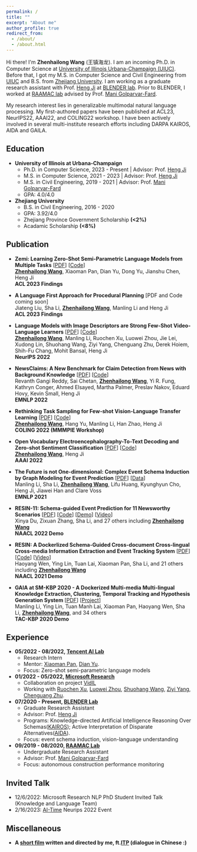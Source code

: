 ```yaml
---
permalink: /
title: ""
excerpt: "About me"
author_profile: true
redirect_from: 
  - /about/
  - /about.html
---
```

Hi there! I'm **Zhenhailong Wang** (王镇海龙). I am an incoming Ph.D. in Computer Science at [University of Illinois Urbana-Champaign (UIUC)](https://illinois.edu/). Before that, I got my M.S. in Computer Science and Civil Engineering from [UIUC](https://illinois.edu/) and B.S. from [Zhejiang University](https://www.zju.edu.cn/english/). 
I am working as a graduate research assistant with Prof. [Heng Ji](http://blender.cs.illinois.edu/hengji.html) at [BLENDER lab](http://blender.cs.illinois.edu/index.html). Prior to BLENDER, I worked at [RAAMAC lab](https://raamac.cee.illinois.edu/) advised by Prof. [Mani Golparvar-Fard](https://cs.illinois.edu/about/people/faculty/mgolpar). 

My research interest lies in generalizable multimodal natural language processing. My first-authored papers have been published at ACL23, NeurIPS22, AAAI22, and COLING22 workshop. I have been actively involved in several multi-institute research efforts including DARPA KAIROS, AIDA and GAILA.
     
Education
------
  * **University of Illinois at Urbana-Champaign**
    * Ph.D. in Computer Science, 2023 - Present | Advisor: Prof. [Heng Ji](http://blender.cs.illinois.edu/hengji.html)
    * M.S. in Computer Science, 2021 - 2023 | Advisor: Prof. [Heng Ji](http://blender.cs.illinois.edu/hengji.html)
    * M.S. in Civil Engineering, 2019 - 2021 | Advisor: Prof. [Mani Golparvar-Fard](https://cs.illinois.edu/about/people/faculty/mgolpar)
    * GPA: 4.0/4.0
  * **Zhejiang University**
    * B.S. in Civil Engineering, 2016 - 2020
    * GPA: 3.92/4.0
    * Zhejiang Province Government Scholarship **(<2%)**
    * Acadamic Scholarship **(<8%)**
     
 
Publication
------
  - **Zemi: Learning Zero-Shot Semi-Parametric Language Models from Multiple Tasks** [[PDF](https://arxiv.org/abs/2210.00185)] [[Code](https://github.com/MikeWangWZHL/Zemi)]<br>
  <ins>**Zhenhailong Wang**</ins>, Xiaoman Pan, Dian Yu, Dong Yu, Jianshu Chen, Heng Ji <br>
  **ACL 2023 Findings**
  
   - **A Language First Approach for Procedural Planning** [PDF and Code coming soon]<br>
  Jiateng Liu, Sha Li, <ins>**Zhenhailong Wang**</ins>, Manling Li and Heng Ji <br>
  **ACL 2023 Findings**
  
  - **Language Models with Image Descriptors are Strong Few-Shot Video-Language Learners** [[PDF](https://arxiv.org/abs/2205.10747)] [[Code](https://github.com/MikeWangWZHL/VidIL)]<br>
  <ins>**Zhenhailong Wang**</ins>, Manling Li, Ruochen Xu, Luowei Zhou, Jie Lei, Xudong Lin, Shuohang Wang, Ziyi Yang, Chenguang Zhu, Derek Hoiem, Shih-Fu Chang, Mohit Bansal, Heng Ji<br>
  **NeurIPS 2022**
  
  - **NewsClaims: A New Benchmark for Claim Detection from News with Background Knowledge** [[PDF](https://arxiv.org/abs/2112.08544)] [[Code](https://github.com/blender-nlp/NewsClaims)]<br> 
  Revanth Gangi Reddy, Sai Chetan, <ins>**Zhenhailong Wang**</ins>, Yi R. Fung, Kathryn Conger, Ahmed Elsayed, Martha Palmer, Preslav Nakov, Eduard Hovy, Kevin Small, Heng Ji<br>
  **EMNLP 2022**

  - **Rethinking Task Sampling for Few-shot Vision-Language Transfer Learning** [[PDF](https://arxiv.org/abs/2203.04904)] [[Code](https://github.com/MikeWangWZHL/Multitask-Finetuning_CLIP)]<br>
  <ins>**Zhenhailong Wang**</ins>, Hang Yu, Manling Li, Han Zhao, Heng Ji<br>
  **COLING 2022 (MMMPIE Workshop)**
  
  - **Open Vocabulary Electroencephalography-To-Text Decoding and Zero-shot Sentiment Classification** [[PDF](https://arxiv.org/abs/2112.02690)] [[Code](https://github.com/MikeWangWZHL/EEG-To-Text)]<br> 
  <ins>**Zhenhailong Wang**</ins>, Heng Ji<br>
  **AAAI 2022**
  
  - **The Future is not One-dimensional: Complex Event Schema Induction by Graph Modeling for Event Prediction** [<a href='https://blender.cs.illinois.edu/paper/schema2021a.pdf'>PDF</a>] [<a href='https://github.com/limanling/temporal-graph-schema'>Data</a>] <br>
  Manling Li, Sha Li, <ins>**Zhenhailong Wang**</ins>, Lifu Huang, Kyunghyun Cho, Heng Ji, Jiawei Han and Clare Voss<br>
  **EMNLP 2021**

  - **RESIN-11: Schema-guided Event Prediction for 11 Newsworthy Scenarios** [[PDF](https://blender.cs.illinois.edu/paper/resin2022.pdf)] [[Code](https://github.com/RESIN-KAIROS/RESIN-11)] [[Demo](http://18.221.187.153:11000/kairos)] [[Video](https://screencast-o-matic.com/watch/c3nlhnVbeyg)]<br>
  Xinya Du, Zixuan Zhang, Sha Li, and 27 others including <ins>**Zhenhailong Wang**</ins><br> 
  **NAACL 2022 Demo**
<!--   Pengfei Yu, Hongwei Wang, Tuan Manh Lai, Xudong Lin, Ziqi Wang, Iris Liu, Ben Zhou, Haoyang Wen, Manling Li, Darryl Hannan, Qi Zeng, Qing Lyu, Charles Yu, Carl Edwards, Xiaomeng Jin, Yizhu Jiao, Ghazaleh Kazeminejad, Rotem Dror, <ins>**Zhenhailong Wang**</ins>, Chris Callison-Burch, Mohit Bansal, Carl Vondrick, Jiawei Han, Dan Roth, Shih-Fu Chang, Martha Palmer, Heng Ji<br> -->

  - **RESIN: A Dockerlized Schema-Guided Cross-document Cross-lingual Cross-media Information Extraction and Event Tracking System** [[PDF](https://blender.cs.illinois.edu/paper/resin-phase1.pdf)] [[Code](https://github.com/RESIN-KAIROS/RESIN-pipeline-public)] [[Video](http://blender.cs.illinois.edu/software/resin/resin.mp4)]<br>
  Haoyang Wen, Ying Lin, Tuan Lai, Xiaoman Pan, Sha Li, and 21 others including <ins>**Zhenhailong Wang**</ins><br>
  **NAACL 2021 Demo**
<!--   Xudong Lin, Ben Zhou, Manling Li, Haoyu Wang, Hongming Zhang, Xiaodong Yu, Alexander Dong, <ins>**Zhenhailong Wang**</ins>, Yi Fung, Piyush Mishra, Qing Lyu,    Dídac Surís, Brian Chen, Susan Windisch Brown, Martha Palmer, Chris Callison-Burch, Carl Vondrick, Jiawei Han, Dan Roth, Shih-Fu Chang, Heng Ji<br> -->

  - **GAIA at SM-KBP 2020 - A Dockerized Multi-media Multi-lingual Knowledge Extraction, Clustering, Temporal Tracking and Hypothesis Generation System** [<a href='https://dsr.cise.ufl.edu/wp-content/uploads/2021/02/gaia_smkbp_2020.pdf'>PDF</a>] [<a href='https://tac.nist.gov/2020/KBP/SM-KBP/index.html'>Project</a>] <br>
  Manling Li, Ying Lin, Tuan Manh Lai, Xiaoman Pan, Haoyang Wen, Sha Li, <ins>**Zhenhailong Wang**</ins>, and 34 others<br>
  **TAC-KBP 2020 Demo**
<!--   Pengfei Yu, Lifu Huang, Di Lu, Qingyun Wang, Haoran Zhang, Qi Zeng, Chi Han, Zixuan Zhang, Yujia Qin, Xiaodan Hu, Nikolaus Parulian, Daniel Campos, Heng Ji, Brian Chen, Xudong Lin, Alireza Zareian, Amith Ananthram, Emily Allaway, Shih-Fu Chang, Kathleen McKeown, Yixiang Yao, Yifan Wang, Michael Spector, Mitchell DeHaven, Daniel Napierski, Marjorie Freedman, Pedro Szekely, Haidong Zhu, Ram Nevatia, Yang Bai, Yifan Wang, Ali Sadeghian, Haodi Ma, Daisy Zhe Wang <br> -->



Experience
------
  * **05/2022 - 08/2022, [Tencent AI Lab](https://ai.tencent.com/ailab/en/about/)**
    * Research Intern
    * Mentor: [Xiaoman Pan](https://panx27.github.io/homepage/), [Dian Yu](https://sites.google.com/site/yudiandoris/).
    * Focus: Zero-shot semi-parametric language models 
  * **01/2022 - 05/2022, [Microsoft Research](https://www.microsoft.com/en-us/research/lab/microsoft-research-redmond/)**
    * Collaboration on project [VidIL](https://arxiv.org/abs/2205.10747)
    * Working with [Ruochen Xu](https://www.microsoft.com/en-us/research/people/ruox/), [Luowei Zhou](https://www.microsoft.com/en-us/research/people/luozhou/), [Shuohang Wang](https://www.microsoft.com/en-us/research/people/shuowa/), [Ziyi Yang](https://www.microsoft.com/en-us/research/people/ziyiyang/), [Chenguang Zhu](https://www.microsoft.com/en-us/research/people/chezhu/).
  * **07/2020 - Present, [BLENDER Lab](http://blender.cs.illinois.edu/index.html)**
    * Graduate Research Assistant
    * Advisor: Prof. [Heng Ji](http://blender.cs.illinois.edu/hengji.html)
    * Programs: Knowledge-directed Artificial Intelligence Reasoning Over Schemas([KAIROS](https://www.darpa.mil/program/knowledge-directed-artificial-intelligence-reasoning-over-schemas));
    Active Interpretation of Disparate Alternatives([AIDA](https://www.darpa.mil/program/active-interpretation-of-disparate-alternatives)).
    * Focus: event schema induction, vision-language understanding
  * **09/2019 - 08/2020, [RAAMAC Lab](https://raamac.cee.illinois.edu/)**
    * Undergraduate Research Assistant
    * Advisor: Prof. [Mani Golparvar-Fard](https://cs.illinois.edu/about/people/faculty/mgolpar)
    * Focus: autonomous construction performance monitoring

Invited Talk
------
* 12/6/2022: Microsoft Research NLP PhD Student Invited Talk (Knowledge and Language Team)
* 2/16/2023: [AI-Time](http://www.aitime.cn/AboutUs) Neurips 2022 Event


Miscellaneous
------
  * **A [short film](https://www.youtube.com/watch?v=-dyb56lQ-yA&t=2s) written and directed by me, ft.[ITP](https://www.zju.edu.cn/english/2019/1101/c19573a1735987/page.htm) (dialogue in Chinese :)**

